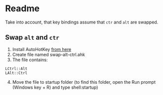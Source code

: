 # Readme
Take into account, that key bindings assume that `ctr` and `alt` are swapped.

## Swap `alt` and `ctr`
1. Install AutoHotKey [from here](https://www.autohotkey.com/download/)
2. Create file named swap-alt-ctrl.ahk
3. The file contains:
```
LCtrl::Alt
LAlt::Ctrl
```
4. Move the file to startup folder (to find this folder, open the Run prompt (Windows key + R) and type shell:startup)
